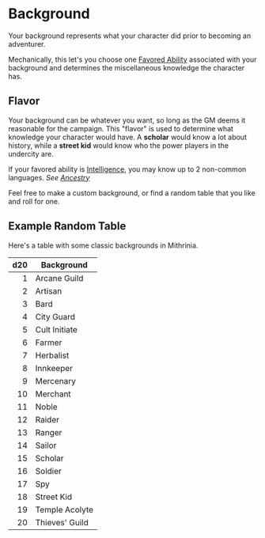 # Background

Your background represents what your character did prior to becoming an adventurer.

Mechanically, this let's you choose one [Favored Ability](Favored%20Ability.md) associated with your background and determines the miscellaneous knowledge the character has.

## Flavor

Your background can be whatever you want, so long as the GM deems it reasonable for the campaign. This "flavor" is used to determine what knowledge your character would have. A **scholar** would know a lot about history, while a **street kid** would know who the power players in the undercity are.

If your favored ability is [Intelligence](../The%20Ability%20Scores/Intelligence.md), you may know up to 2 non-common languages.
*See [Ancestry](../Ancenstries/Ancestry.md)*

Feel free to make a custom background, or find a random table that you like and roll for one.

## Example Random Table

Here's a table with some classic backgrounds in Mithrinia.

| d20 | Background     |
| --: | -------------- |
|   1 | Arcane Guild   |
|   2 | Artisan        |
|   3 | Bard           |
|   4 | City Guard     |
|   5 | Cult Initiate  |
|   6 | Farmer         |
|   7 | Herbalist      |
|   8 | Innkeeper      |
|   9 | Mercenary      |
|  10 | Merchant       |
|  11 | Noble          |
|  12 | Raider         |
|  13 | Ranger         |
|  14 | Sailor         |
|  15 | Scholar        |
|  16 | Soldier        |
|  17 | Spy            |
|  18 | Street Kid     |
|  19 | Temple Acolyte |
|  20 | Thieves' Guild |
